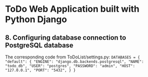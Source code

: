 # ToDo Web Application built with Python Django

## 8. Configuring database connection to PostgreSQL database
The corresponding code from ToDoList/settings.py:
    `DATABASES = {
        "default": {
            "ENGINE": "django.db.backends.postgresql",
            "NAME": "todo_db",
            "USER": "postgres",
            "PASSWORD": "admin",
            "HOST": "127.0.0.1",
            "PORT": "5432",
        }
    }`